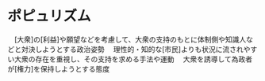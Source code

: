 # ポピュリズム
　[大衆]の[利益]や願望などを考慮して、大衆の支持のもとに体制側や知識人などと対決しようとする政治姿勢
　理性的・知的な[市民]よりも状況に流されやすい大衆の存在を重視し、その支持を求める手法や運動
　大衆を誘導して為政者が[権力]を保持しようとする態度
